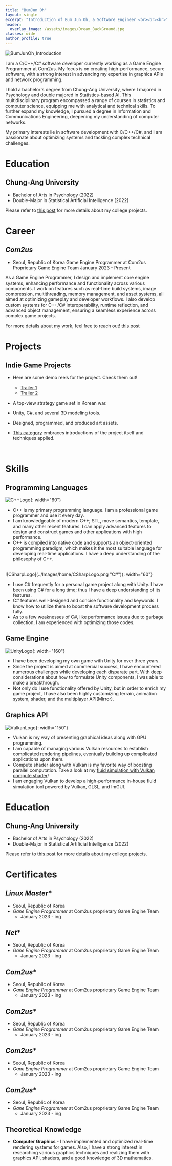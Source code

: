 ```yaml
---
title: "BumJun Oh"
layout: single
excerpt: "Introduction of Bum Jun Oh, a Software Engineer <br><br><br>"
header:
  overlay_image: /assets/images/Dream_BackGround.jpg
classes: wide
author_profile: true
---
```


![BumJunOh_Introduction](/Images/home/BumJunOh_Intro_Small.jpg)

I am a C/C++/C# software developer currently working as a Game Engine Programmer at Com2us. My focus is on creating high-performance, secure software, with a strong interest in advancing my expertise in graphics APIs and network programming.

I hold a bachelor's degree from Chung-Ang University, where I majored in Psychology and double majored in Statistics-based AI. This multidisciplinary program encompassed a range of courses in statistics and computer science, equipping me with analytical and technical skills. To further expand my knowledge, I pursued a degree in Information and Communications Engineering, deepening my understanding of computer networks.

My primary interests lie in software development with C/C++/C#, and I am passionate about optimizing systems and tackling complex technical challenges.


# Education

## Chung-Ang University

* Bachelor of Arts in Psychology (2022)
* Double-Major in Statistical Artificial Intelligence (2022)

Please refer to [this post](/professionalprojects/CollegeProjects) for more details about my college projects.
<br>

# Career

## *Com2us*
* Seoul, Republic of Korea
Game Engine Programmer at Com2us Proprietary Game Engine Team
January 2023 - Present

As a Game Engine Programmer, I design and implement core engine systems, enhancing performance and functionality across various components. I work on features such as real-time build systems, image compression, multithreading, memory management, and asset systems, all aimed at optimizing gameplay and developer workflows. I also develop custom systems for C++/C# interoperability, runtime reflection, and advanced object management, ensuring a seamless experience across complex game projects.

For more details about my work, feel free to reach out! [this post](/mrawesome.github.io/professionalprojects/Com2usKorea/)
<br>


# Projects

## Indie Game Projects
* Here are some demo reels for the project. Check them out!
  * [Trailer 1](https://www.youtube.com/watch?v=zgcS1foEgOA)
  * [Trailer 2](https://www.youtube.com/watch?v=b9b-6MzOAi0)

* A top-view strategy game set in Korean war.
* Unity, C#, and several 3D modeling tools.
* Designed, programmed, and produced art assets.
* [This category](/personalprojects/) embraces introductions of the project itself and techniques applied.
<br>

# Skills
## Programming Languages    
![C++Logo](../Images/home/C++Logo.png "C++"){: width="60"}  
* C++ is my primary programming language. I am a professional game programmer and use it every day.
* I am knowledgeable of modern C++; STL, move semantics, template, and many other recent features. I can apply advanced features to design and construct games and other applications with high performance.
* C++ is compiled into native code and supports an object-oriented programming paradigm, which makes it the most suitable language for developing real-time applications. I have a deep understanding of the philosophy of C++.

<br />
![CSharpLogo](../Images/home/CSharpLogo.png "C#"){: width="60"}  

* I use C# frequently for a personal game project along with Unity. I have been using C# for a long time; thus I have a deep understanding of its features.
* C# features well-designed and concise functionality and keywords. I know how to utilize them to boost the software development process fully.  
* As to a few weaknesses of C#, like performance issues due to garbage collection, I am experienced with optimizing those codes.

## Game Engine
![UnityLogo](../Images/home/UnityLogo.png "Unity"){: width="160"}
* I have been developing my own game with Unity for over three years. 
* Since the project is aimed at commercial success, I have encountered numerous challenges while developing each disparate part. With deep considerations about how to formulate Unity components, I was able to make a breakthrough.
* Not only do I use functionality offered by Unity, but in order to enrich my game project, I have also been highly customizing terrain, animation system, shader, and the multiplayer API(Mirror).

## Graphics API
![VulkanLogo](../Images/home/VulkanLogo.png "Vulkan"){: width="150"}
* Vulkan is my way of presenting graphical ideas along with GPU programming.
* I am capable of managing various Vulkan resources to establish complicated rendering pipelines, eventually building up complicated applications upon them.
* Compute shader along with Vulkan is my favorite way of boosting parallel computation. Take a look at my [fluid simulation with Vulkan compute shader](https://youtu.be/SPOenCZRLrk)!
* I am engaging Vulkan to develop a high-performance in-house fluid simulation tool powered by Vulkan, GLSL, and ImGUI.



# Education

## Chung-Ang University

* Bachelor of Arts in Psychology (2022)
* Double-Major in Statistical Artificial Intelligence (2022)

Please refer to [this post](/professionalprojects/CollegeProjects) for more details about my college projects.

# Certificates

## *Linux Master**
* Seoul, Republic of Korea
* *Gane Engine Programmer* at Com2us proprietary Game Engine Team
  * January 2023 - ing
## *Net**
* Seoul, Republic of Korea
* *Gane Engine Programmer* at Com2us proprietary Game Engine Team
  * January 2023 - ing
## *Com2us**
* Seoul, Republic of Korea
* *Gane Engine Programmer* at Com2us proprietary Game Engine Team
  * January 2023 - ing
## *Com2us**
* Seoul, Republic of Korea
* *Gane Engine Programmer* at Com2us proprietary Game Engine Team
  * January 2023 - ing
## *Com2us**
* Seoul, Republic of Korea
* *Gane Engine Programmer* at Com2us proprietary Game Engine Team
  * January 2023 - ing
## *Com2us**
* Seoul, Republic of Korea
* *Gane Engine Programmer* at Com2us proprietary Game Engine Team
  * January 2023 - ing


## Theoretical Knowledge
* **Computer Graphics** - I have implemented and optimized real-time rendering systems for games. Also, I have a strong interest in researching various graphics techniques and realizing them with graphics API, shaders, and a good knowledge of 3D mathematics.
